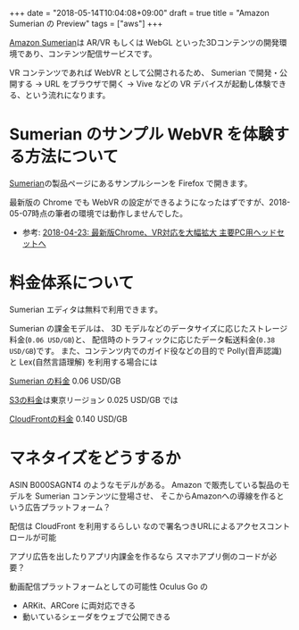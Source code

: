 +++
date = "2018-05-14T10:04:08+09:00"
draft = true
title = "Amazon Sumerian の Preview"
tags = ["aws"]
+++

[Amazon Sumerian](https://aws.amazon.com/jp/sumerian/)は
AR/VR もしくは WebGL といった3Dコンテンツの開発環境であり、コンテンツ配信サービスです。

VR コンテンツであれば WebVR として公開されるため、
Sumerian で開発・公開する → URL をブラウザで開く → Vive などの VR デバイスが起動し体験できる、という流れになります。

<!--more-->

# Sumerian のサンプル WebVR を体験する方法について

[Sumerian](https://aws.amazon.com/jp/sumerian/)の製品ページにあるサンプルシーンを Firefox で開きます。

最新版の Chrome でも WebVR の設定ができるようになったはずですが、2018-05-07時点の筆者の環境では動作しませんでした。
- 参考: [2018-04-23: 最新版Chrome、VR対応を大幅拡大 主要PC用ヘッドセットへ](https://www.moguravr.com/google-chrome-66-web-vr/)

# 料金体系について

Sumerian エディタは無料で利用できます。

Sumerian の課金モデルは、
3D モデルなどのデータサイズに応じたストレージ料金(`0.06 USD/GB`)と、
配信時のトラフィックに応じたデータ転送料金(`0.38 USD/GB`)です。
また、コンテンツ内でのガイド役などの目的で Polly(音声認識) と Lex(自然言語理解) を利用する場合には



[Sumerian の料金](https://aws.amazon.com/jp/sumerian/pricing/) 0.06 USD/GB

[S3の料金](https://aws.amazon.com/jp/s3/pricing/)は東京リージョン 0.025 USD/GB では

[CloudFrontの料金](https://aws.amazon.com/jp/cloudfront/pricing/) 0.140 USD/GB

# マネタイズをどうするか

ASIN B000SAGNT4 のようなモデルがある。
Amazon で販売している製品のモデルを Sumerian コンテンツに登場させ、
そこからAmazonへの導線を作るという広告プラットフォーム？

配信は CloudFront を利用するらしい
なので署名つきURLによるアクセスコントロールが可能

アプリ広告を出したりアプリ内課金を作るなら
スマホアプリ側のコードが必要？

動画配信プラットフォームとしての可能性
Oculus Go の

<!-- Unity との大きな違いは WebVR で公開できること -->

- ARKit、ARCore に両対応できる
- 動いているシェーダをウェブで公開できる
